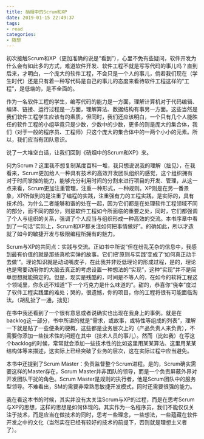 ```yaml
---
title: 硝烟中的Scrum和XP
date: 2019-01-15 22:49:37
tags: 
- read
categories: 
- 随想
---
```


初次接触Scrum和XP（更加准确的说是“看到”），心里不免有些疑问，软件开发为什么会有如此多的方式，难道软件开发、软件工程不就是写写代码的事儿吗？直到后来，才明白，一个庞大的软件工程，不会只是一个人的事儿，倘若我们现在（学生时代）还是只有着一种写代码是自己的事儿的态度来看待软件工程这样的“工程”，是低端的，是不全面的。

<!-- more -->

作为一名软件工程的学生，编写代码的能力是一方面，理解计算机对于代码编辑、编译、链接、运行过程是一方面，理解算法、数据结构有事另一方面。这些当然是我们软件工程学生应该有的素质，但同时，我们还应该明白，一个只有几个人能胜任的软件工程的小组毕竟只是少数，少数中的少数，更多的则是庞大的集合体，我们（对于一般的程序员、工程师）只这个庞大的集合体中的一两个小小的元素。所以，我们应当有团队意识。

说了一大堆空白话，让我们回到《硝烟中的Scrum和XP》来。

何为Scrum？这里我不想复制某度百科一堆，我只想说说我的理解（拙见），在我看来，Scrum更加给人一种具有技术的高效开发团队组织的感觉，这个组织拥有对于时间掌控的能力，能够充分利用时间的分割来进行项目的开发、管理，从这一点来看，Scrum更加注重管理，注重一种形式，一种规则。XP则是在另一番景象，XP所做到的是注重了编程的实践，注重强有力的工程实践，是实际的，具有技术的。为什么二者能够和谐的处在一起，因为它们都是在处理软件工程领域不同的部分，而不同的部分，则是软件工程如今所面临的重要之处，同时，它们都强调了个人与组织的关系，强调了个人应当与组织形成一种高效的交流。本书序章中看到了一句话“实际上，Scrum和XP都关注如何把事情做好”。的确如此，所以才造就了如今的敏捷开发与极限编程所拥有的魅力。

Scrum与XP的共同点：实践与交流。正如书中所说“但在纷乱芜杂的信息中，我感到最有价值的就是那些真枪实弹的故事。它们把‘原则与实践’变成了‘如何真正动手去做’”。理论知识就是动动嘴皮子，在此我并非贬低理论的形成过程，是的，理论也是需要动用你的大脑去真正的考虑设置一种想法的“实现”，这种“实现”并不是简单想想就能搞定的。但是，现实是残酷的，时间是不等人的，在如今的软将工程这个领域里，你永远不知道“下一个巧克力是什么味道的”。甜的，恭喜你“侥幸”度过了软件工程实践里的难处；哭的，很遗憾，你的项目，你的工程将很有可能面临淘汰。（胡乱扯了一通，拙见）

在书中我还看到了一个很有意思或者说确实也出现在我身上的事例。就是在backlog这一部分，书中所讲的就是“需求，或故事，或特性等组成的列表”，理解一下就是贴了一些便条的梗概，这些都是业务层次上的（产品负责人来负责），不需要你添加一些技术性的问题在其中（技术人员的事儿）。然而（比如我）在写这个backlog的时候，常常就会添加一些技术性的比如这里用某某算法、这里用某某结构体等来描述，这实际上已经突破了业务的层次，这在实际过程中应当避免。

本书中还提到了Scrum Master：负责监督整个Scrum进程。是的，Scrum确实需要这样的Master存在，Scrum Master并非团队的领导，而是一个负责屏蔽外界对开发团队干扰的角色。Scrum Master是规则的执行者，他是Scrum团队中的服务型领导。不难看出，SM的需要非常熟悉敏捷开发模式，同时还需要很强的能力。

我在看这本书的时候，其实并没有太关注Scrum与XP的过程，而是在思考Scrum与XP的思想，这样的思想是如何体现的。其实作为一名程序员，我们不能仅仅关注于技术，而是应当在做技术的同时，思考一些理念，一些想法，一些蕴藏在软件开发之中的文化（当然实在已经有较好的技术的前提下，否则就是理想主义者了）。
